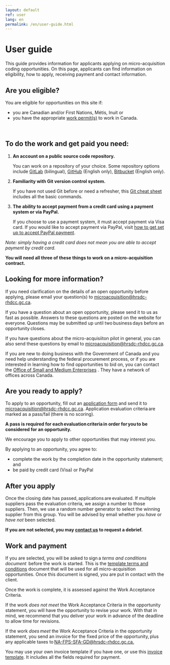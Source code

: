 ```yaml
---
layout: default
ref: user
lang: en
permalink: /en/user-guide.html
---
```

<h1>User guide</h1>

This guide provides information for applicants applying on micro-acquisition coding opportunities. On this page, applicants can find information on eligibility, how to apply, receiving payment and contact information.
<br>

<h2>Are you eligible?</h2>

You are eligible for opportunities on this site if:

- you are Canadian and/or First Nations, Métis, Inuit or
- you have the appropriate <a href="https://www.canada.ca/en/immigration-refugees-citizenship/services/work-canada/permit.html" target="_blank">work permit(s)</a> to work in Canada.
<br>

<h2>To do the work and get paid you need: </h2>
<ol>
<li> <b>An account on a public source code repository.</b>

You can work on a repository of your choice.
Some repository options include <a href="https://gitlab.com/" target="_blank">GitLab</a> (bilingual), <a href="https://github.com/" target="_blank">GitHub</a> (English only), <a href="https://bitbucket.org/" target="_blank">Bitbucket</a> (English only).</li>

<li><b> Familiarity with Git version control system.</b>

If you have not used Git before or need a refresher, this <a href="https://training.github.com/downloads/github-git-cheat-sheet" target="_blank">Git cheat sheet</a> includes all the basic commands.</li>

<li><b>The ability to accept payment from a credit card using a payment system or via PayPal.</b>

If you choose to use a payment system, it must accept payment via Visa card.
If you would like to accept payment via PayPal, visit <a href="https://www.paypal.com/ca/business/get-paid?kid=p42863580764&gclid=Cj0KCQiAyoeCBhCTARIsAOfpKxhGE1kaeCjl6C4w_xMLIHHGw-EWc9FgPpFUvZXgjFzH81ptH4MTBEgaAoYHEALw_wcB&gclsrc=aw.ds" target="_blank">how to get set up to accept PayPal payment</a>.</li>
</ol>
<p><em>Note: simply having a credit card does not mean you are able to accept payment by credit card.</em></p>

**You will need all three of these things to work on a micro-acquisition contract.**
<br>

<h2>Looking for more information?</h2>

<p>If you need clarification on the details of an open opportunity before applying, please email your question(s) to <a href="mailto:microacquisition@hrsdc-rhdcc.gc.ca">microacquisition@hrsdc-rhdcc.gc.ca</a>.</p>

<p>If you have a question about an open opportunity, please send it to us as fast as possible. Answers to these questions are posted on the website for everyone. Questions may be submitted up until two business days before an opportunity closes.</p>

<p>If you have questions about the micro-acquisiiton pilot in general, you can also send these questions by email to <a href="mailto:microacquisition@hrsdc-rhdcc.gc.ca">microacquisition@hrsdc-rhdcc.gc.ca</a>.</p>

<p>If you are new to doing business with the Government of Canada and you need help understanding the federal procurement process, or if you are interested in learning how to find opportunities to bid on, you can contact the <a href="https://buyandsell.gc.ca/for-businesses/contacts-for-businesses/office-of-small-and-medium-enterprises-osme-regional-offices" target="_blank">Office of Small and Medium Enterprises</a> . They have a network of offices across Canada.</p>

<h2>Are you ready to apply?</h2>

<p>To apply to an opportunity, fill out an <a href="{{ site.baseurl }}{% link assets/application-form.pdf %}" title="application form" target="_blank"> application form</a> and send it to <a href="mailto:microacquisition@hrsdc-rhdcc.gc.ca">microacquisition@hrsdc-rhdcc.gc.ca</a>. Application evaluation criteria are marked as a pass/fail (there is no scoring).</p>

<p><b>A pass is required for each evaluation criteria in order for you to be considered for an opportunity.</b></p>
<p>We encourage you to apply to other opportunities that may interest you.</p>

<div class="well">By applying to an opportunity, you agree to:

<ul><li>complete the work by the completion date in the opportunity statement; and</li>
<li>be paid by credit card (Visa) or PayPal </li></ul></div>

<h2>After you apply</h2>

<p>Once the closing date has passed, applications are evaluated. If multiple suppliers pass the evaluation criteria, we assign a number to those suppliers. Then, we use a random number generator to select the winning supplier from this group. You will be advised by email whether you <em>have</em> or <em>have not</em> been selected.</p>

<b>If you are not selected, you may <a href="mailto:microacquisition@hrsdc-rhdcc.gc.ca">contact us</a> to request a debrief.</b>
<br>
<h2>Work and payment</h2>
<p>If you are selected, you will be asked to sign a <em>terms and conditions document</em>  before the work is started. This is the  <a href="{{ site.baseurl }}{% link _pages/en/terms.md %}" title="Terms and Conditions">template terms and conditions</a>  document that will be used for all micro-acquisition opportunities. Once this document is signed, you are put in contact with the client.</p>
<p>Once the work is complete, it is assessed against the Work Acceptance Criteria.</p>

<p>If the work <em>does not meet</em> the Work Acceptance Criteria in the opportunity statement, you will have the opportunity to revise your work. With that in mind, we recommend that you deliver your work in advance of the deadline to allow time for revisions.</p>

<p>If the work <em>does meet</em> the Work Acceptance Criteria in the opportunity statement, you send an invoice for the fixed price of the opportunity, plus any applicable taxes to <a href="mailto:NA-FPS-SFA-GD@hrsdc-rhdcc.gc.ca">NA-FPS-SFA-GD@hrsdc-rhdcc.gc.ca.</a></p>  

You may use your own invoice template if you have one, or use this  [invoice template](../../assets/invoice_template.odt). It includes all the fields required for payment.
